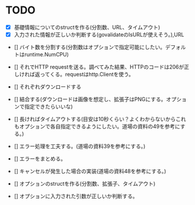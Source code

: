 TODO
===

- [x] 基礎情報についてのstructを作る(分割数、URL、タイムアウト)
- [x] 入力された情報が正しいか判断する(govalidateのIsURLが使えそう。),URL
- [] バイト数を分割する(分割数はオプションで指定可能にしたい。デフォルトはruntime.NumCPU)
- [] それでHTTP requestを送る。調べてみた結果、HTTPのコードは206が正しければ返ってくる。requestはhttp.Clientを使う。
- [] それぞれダウンロードする
- [] 結合する(ダウンロードは画像を想定し、拡張子はPNGにする。オプションで指定できたらいいな)
- [] 長ければタイムアウトする(目安は10秒くらい？よくわからないからこれもオプションで各自指定できるようにしたい。道場の資料の49を参考にする。)
- [] エラー処理を工夫する。(道場の資料39を参考にする。)
- [] エラーをまとめる。
- [] キャンセルが発生した場合の実装(道場の資料48を参考にする。)

- [] オプションのstructを作る(分割数、拡張子、タイムアウト)
- [] オプションに入力された引数が正しいか判断する。
